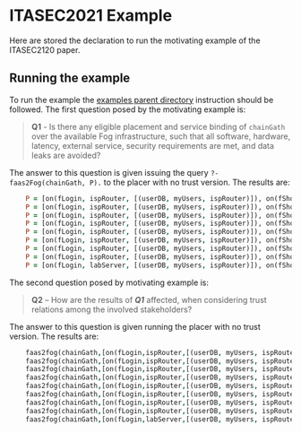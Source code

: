 <p><img align="left" width="100"> <h1>ITASEC2021 Example</h1></p>

Here are stored the declaration to run the motivating example of the ITASEC2120 paper.

## Running the example

To run the example the [examples parent directory](https://github.com/di-unipi-socc/FaaS2Fog/tree/main/examples) instruction should be followed.
The first question posed by the motivating example is:

> **Q1**  - Is there any eligible placement and service binding of `chainGath`
> over the available Fog infrastructure, such that all software,
> hardware, latency, external service, security requirements are met,
> and data leaks are avoided?

The answer to this question is given issuing the query `?- faas2Fog(chainGath, P).` to the placer with no trust version.
The results are:
```prolog
    P = [on(fLogin, ispRouter, [(userDB, myUsers, ispRouter)]), on(fShop, southAntenna, []), on(fGeo, private1, [(maps, openM, private1)]), on(fGather, ispRouter, [(shops, myShop, switch)]), on(fAR, labServer, [])] ;
    P = [on(fLogin, ispRouter, [(userDB, myUsers, ispRouter)]), on(fShop, southAntenna, []), on(fGeo, ispRouter, [(maps, cMaps, cloudNode)]), on(fGather, switch, [(shops, myShop, switch)]), on(fAR, labServer, [])] ;
    P = [on(fLogin, ispRouter, [(userDB, myUsers, ispRouter)]), on(fShop, southAntenna, []), on(fGeo, ispRouter, [(maps, openM, private1)]), on(fGather, switch, [(shops, myShop, switch)]), on(fAR, labServer, [])] ;
    P = [on(fLogin, ispRouter, [(userDB, myUsers, ispRouter)]), on(fShop, southAntenna, []), on(fGeo, northAntenna, [(maps, openM, private1)]), on(fGather, ispRouter, [(shops, myShop, switch)]), on(fAR, labServer, [])] ;
    P = [on(fLogin, ispRouter, [(userDB, myUsers, ispRouter)]), on(fShop, southAntenna, []), on(fGeo, switch, [(maps, openM, private1)]), on(fGather, ispRouter, [(shops, myShop, switch)]), on(fAR, labServer, [])] ;
    P = [on(fLogin, ispRouter, [(userDB, myUsers, ispRouter)]), on(fShop, labServer, []), on(fGeo, ispRouter, [(maps, cMaps, cloudNode)]), on(fGather, switch, [(shops, myShop, switch)]), on(fAR, southAntenna, [])] ;
    P = [on(fLogin, ispRouter, [(userDB, myUsers, ispRouter)]), on(fShop, labServer, []), on(fGeo, ispRouter, [(maps, openM, private1)]), on(fGather, switch, [(shops, myShop, switch)]), on(fAR, southAntenna, [])] ;
    P = [on(fLogin, ispRouter, [(userDB, myUsers, ispRouter)]), on(fShop, labServer, []), on(fGeo, switch, [(maps, openM, private1)]), on(fGather, ispRouter, [(shops, myShop, switch)]), on(fAR, southAntenna, [])] ;
    P = [on(fLogin, labServer, [(userDB, myUsers, ispRouter)]), on(fShop, ispRouter, []), on(fGeo, labServer, [(maps, openM, private1)]), on(fGather, switch, [(shops, myShop, switch)]), on(fAR, southAntenna, [])] ;
```
The second question posed by motivating example is:

> **Q2** – How are the results of ***Q1*** affected, when considering trust
> relations among the involved stakeholders?


The answer to this question is given running the placer with no trust version.
The results are:
```prolog
    faas2fog(chainGath,[on(fLogin,ispRouter,[(userDB, myUsers, ispRouter)]), on(fShop,labServer,[]), on(fGeo,ispRouter,[(maps, cMaps, cloudNode)]), on(fGather,switch,[(shops, myShop, switch)]), on(fAR,southAntenna,[])]):   0.611528074761776, 0.31381059609
    faas2fog(chainGath,[on(fLogin,ispRouter,[(userDB, myUsers, ispRouter)]), on(fShop,labServer,[]), on(fGeo,ispRouter,[(maps, openM, private1)]), on(fGather,switch,[(shops, myShop, switch)]), on(fAR,southAntenna,[])]):   0.2694086933363, 0.22876792454961
    faas2fog(chainGath,[on(fLogin,ispRouter,[(userDB, myUsers, ispRouter)]), on(fShop,labServer,[]), on(fGeo,switch,[(maps, openM, private1)]), on(fGather,ispRouter,[(shops, myShop, switch)]), on(fAR,southAntenna,[])]):   0.2694086933363, 0.22876792454961
    faas2fog(chainGath,[on(fLogin,ispRouter,[(userDB, myUsers, ispRouter)]), on(fShop,southAntenna,[]), on(fGeo,ispRouter,[(maps, cMaps, cloudNode)]), on(fGather,switch,[(shops, myShop, switch)]), on(fAR,labServer,[])]):   0.770301940419, 0.4782969
    faas2fog(chainGath,[on(fLogin,ispRouter,[(userDB, myUsers, ispRouter)]), on(fShop,southAntenna,[]), on(fGeo,ispRouter,[(maps, openM, private1)]), on(fGather,switch,[(shops, myShop, switch)]), on(fAR,labServer,[])]):   0.33935651985159, 0.3486784401
    faas2fog(chainGath,[on(fLogin,ispRouter,[(userDB, myUsers, ispRouter)]), on(fShop,southAntenna,[]), on(fGeo,northAntenna,[(maps, openM, private1)]), on(fGather,ispRouter,[(shops, myShop, switch)]), on(fAR,labServer,[])]):   0.335962954653074, 0.31381059609
    faas2fog(chainGath,[on(fLogin,ispRouter,[(userDB, myUsers, ispRouter)]), on(fShop,southAntenna,[]), on(fGeo,private1,[(maps, openM, private1)]), on(fGather,ispRouter,[(shops, myShop, switch)]), on(fAR,labServer,[])]):   0.167981477326538, 0.282429536481
    faas2fog(chainGath,[on(fLogin,ispRouter,[(userDB, myUsers, ispRouter)]), on(fShop,southAntenna,[]), on(fGeo,switch,[(maps, openM, private1)]), on(fGather,ispRouter,[(shops, myShop, switch)]), on(fAR,labServer,[])]):   0.302366659187767, 0.282429536481
    faas2fog(chainGath,[on(fLogin,labServer,[(userDB, myUsers, ispRouter)]), on(fShop,ispRouter,[]), on(fGeo,labServer,[(maps, openM, private1)]), on(fGather,switch,[(shops, myShop, switch)]), on(fAR,southAntenna,[])]):   0.242467824002671, 0.205891132094649
